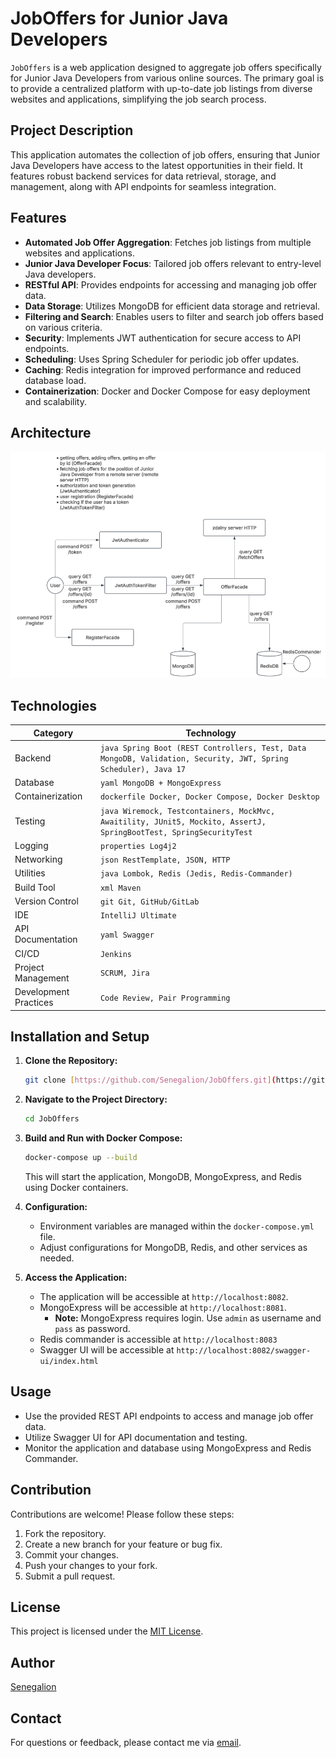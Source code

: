 # JobOffers for Junior Java Developers

`JobOffers` is a web application designed to aggregate job offers specifically for Junior Java Developers from various online sources. The primary goal is to provide a centralized platform with up-to-date job listings from diverse websites and applications, simplifying the job search process.

## Project Description

This application automates the collection of job offers, ensuring that Junior Java Developers have access to the latest opportunities in their field. It features robust backend services for data retrieval, storage, and management, along with API endpoints for seamless integration.

## Features

-   **Automated Job Offer Aggregation**: Fetches job listings from multiple websites and applications.
-   **Junior Java Developer Focus**: Tailored job offers relevant to entry-level Java developers.
-   **RESTful API**: Provides endpoints for accessing and managing job offer data.
-   **Data Storage**: Utilizes MongoDB for efficient data storage and retrieval.
-   **Filtering and Search**: Enables users to filter and search job offers based on various criteria.
-   **Security**: Implements JWT authentication for secure access to API endpoints.
-   **Scheduling**: Uses Spring Scheduler for periodic job offer updates.
-   **Caching**: Redis integration for improved performance and reduced database load.
-   **Containerization**: Docker and Docker Compose for easy deployment and scalability.

## Architecture

![Architecture Diagram](architecture/job_offers_architecture_v3.png)

## Technologies

| Category           | Technology                                                                                                                                                                                             |
| ------------------ | -------------------------------------------------------------------------------------------------------------------------------------------------------------------------------------------------------- |
| Backend            | ```java Spring Boot (REST Controllers, Test, Data MongoDB, Validation, Security, JWT, Spring Scheduler), Java 17 ```                                                                                  |
| Database           | ```yaml MongoDB + MongoExpress ```                                                                                                                                                                    |
| Containerization   | ```dockerfile Docker, Docker Compose, Docker Desktop ```                                                                                                                                               |
| Testing            | ```java Wiremock, Testcontainers, MockMvc, Awaitility, JUnit5, Mockito, AssertJ, SpringBootTest, SpringSecurityTest ```                                                                               |
| Logging            | ```properties Log4j2 ```                                                                                                                                                                              |
| Networking         | ```json RestTemplate, JSON, HTTP ```                                                                                                                                                                   |
| Utilities          | ```java Lombok, Redis (Jedis, Redis-Commander) ```                                                                                                                                                     |
| Build Tool         | ```xml Maven ```                                                                                                                                                                                       |
| Version Control    | ```git Git, GitHub/GitLab ```                                                                                                                                                                          |
| IDE                | ``` IntelliJ Ultimate ```                                                                                                                                                                            |
| API Documentation  | ```yaml Swagger ```                                                                                                                                                                                    |
| CI/CD              | ``` Jenkins ```                                                                                                                                                                                       |
| Project Management | ``` SCRUM, Jira ```                                                                                                                                                                                    |
| Development Practices| ``` Code Review, Pair Programming ```                                                                                                                                                                 |

## Installation and Setup

1.  **Clone the Repository:**

    ```bash
    git clone [https://github.com/Senegalion/JobOffers.git](https://github.com/Senegalion/JobOffers.git)
    ```

2.  **Navigate to the Project Directory:**

    ```bash
    cd JobOffers
    ```

3.  **Build and Run with Docker Compose:**

    ```bash
    docker-compose up --build
    ```

    This will start the application, MongoDB, MongoExpress, and Redis using Docker containers.

4.  **Configuration:**

    -   Environment variables are managed within the `docker-compose.yml` file.
    -   Adjust configurations for MongoDB, Redis, and other services as needed.

5.  **Access the Application:**

    -   The application will be accessible at `http://localhost:8082`.
    -   MongoExpress will be accessible at `http://localhost:8081`.
        -   **Note:** MongoExpress requires login. Use `admin` as username and `pass` as password.
    -   Redis commander is accessible at `http://localhost:8083`
    -   Swagger UI will be accessible at `http://localhost:8082/swagger-ui/index.html`

## Usage

-   Use the provided REST API endpoints to access and manage job offer data.
-   Utilize Swagger UI for API documentation and testing.
-   Monitor the application and database using MongoExpress and Redis Commander.

## Contribution

Contributions are welcome! Please follow these steps:

1.  Fork the repository.
2.  Create a new branch for your feature or bug fix.
3.  Commit your changes.
4.  Push your changes to your fork.
5.  Submit a pull request.

## License

This project is licensed under the [MIT License](LICENSE).

## Author

[Senegalion](https://github.com/Senegalion)

## Contact

For questions or feedback, please contact me via [email](mailto:your_email@example.com).
